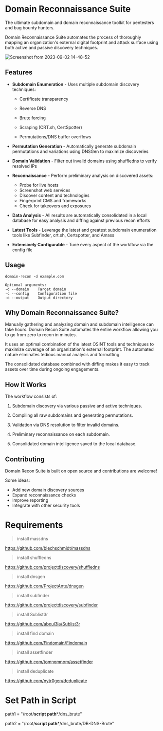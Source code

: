 # Domain Reconnaissance Suite

The ultimate subdomain and domain reconnaissance toolkit for pentesters and bug bounty hunters.

Domain Reconnaissance Suite automates the process of thoroughly mapping an organization's external digital footprint and attack surface using both active and passive discovery techniques.

![Screenshot from 2023-09-02 14-48-52](https://github.com/mousavil/Domain-Recon/assets/54477292/0031b922-7201-4417-9485-24a43f88e8dd)

## Features

- **Subdomain Enumeration** - Uses multiple subdomain discovery techniques:

  - Certificate transparency 

  - Reverse DNS

  - Brute forcing

  - Scraping (CRT.sh, CertSpotter) 

  - Permutations/DNS buffer overflows

- **Permutation Generation** - Automatically generate subdomain permutations and variations using DNSGen to maximize discoveries

- **Domain Validation** - Filter out invalid domains using shuffledns to verify resolved IPs 

- **Reconnaissance** - Perform preliminary analysis on discovered assets:
  - Probe for live hosts 
  - Screenshot web services
  - Discover content and technologies
  - Fingerprint CMS and frameworks
  - Check for takeovers and exposures

- **Data Analysis** - All results are automatically consolidated in a local database for easy analysis and diffing against previous recon efforts

- **Latest Tools** - Leverage the latest and greatest subdomain enumeration tools like Subfinder, crt.sh, Certspotter, and Amass

- **Extensively Configurable** - Tune every aspect of the workflow via the config file

## Usage

```
domain-recon -d example.com

Optional arguments:
-d --domain    Target domain 
-c --config    Configuration file  
-o --output    Output directory
```

## Why Domain Reconnaissance Suite?

Manually gathering and analyzing domain and subdomain intelligence can take hours. Domain Recon Suite automates the entire workflow allowing you to go from zero to recon in minutes.

It uses an optimal combination of the latest OSINT tools and techniques to maximize coverage of an organization's external footprint. The automated nature eliminates tedious manual analysis and formatting.

The consolidated database combined with diffing makes it easy to track assets over time during ongoing engagements.

## How it Works

The workflow consists of:

1. Subdomain discovery via various passive and active techniques.

2. Compiling all raw subdomains and generating permutations.

3. Validation via DNS resolution to filter invalid domains.

4. Preliminary reconnaissance on each subdomain.

5. Consolidated domain intelligence saved to the local database.


## Contributing

Domain Recon Suite is built on open source and contributions are welcome! 

Some ideas:
- Add new domain discovery sources 
- Expand reconnaissance checks
- Improve reporting
- Integrate with other security tools


# Requirements

> install massdns

https://github.com/blechschmidt/massdns

> install shuffledns

https://github.com/projectdiscovery/shuffledns

> install dnsgen

https://github.com/ProjectAnte/dnsgen

> install subfinder

https://github.com/projectdiscovery/subfinder

> install Sublist3r

https://github.com/aboul3la/Sublist3r

> install find domain

https://github.com/Findomain/Findomain

> install assetfinder

https://github.com/tomnomnom/assetfinder

> install deduplicate

https://github.com/nytr0gen/deduplicate

# Set Path in Script

path1 = "/root/**script path***/dns_brute"

path2 = "/root/**script path***/dns_brute/DB-DNS-Brute"
